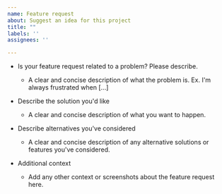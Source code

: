 ```yaml
---
name: Feature request
about: Suggest an idea for this project
title: ""
labels: ''
assignees: ''

---
```


- Is your feature request related to a problem? Please describe.
  - A clear and concise description of what the problem is. Ex. I'm always frustrated when [...]

- Describe the solution you'd like
  - A clear and concise description of what you want to happen.

- Describe alternatives you've considered
  - A clear and concise description of any alternative solutions or features you've considered.

- Additional context
  - Add any other context or screenshots about the feature request here.
